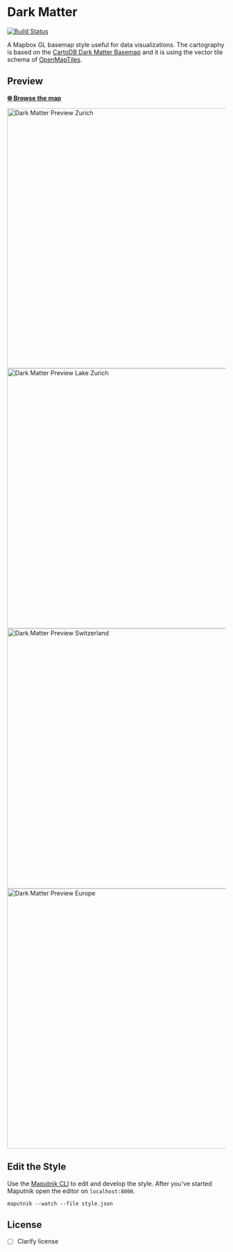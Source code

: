 # Dark Matter
[![Build Status](https://travis-ci.org/openmaptiles/dark-matter-gl-style.svg?branch=master)](https://travis-ci.org/openmaptiles/dark-matter-gl-style)

A Mapbox GL basemap style useful for data visualizations. The cartography is based on the
[CartoDB Dark Matter Basemap](https://github.com/CartoDB/CartoDB-basemaps) and it is using the vector tile
schema of [OpenMapTiles](https://github.com/openmaptiles/openmaptiles).

## Preview

**[:globe_with_meridians: Browse the map](https://openmaptiles.github.io/dark-matter-gl-style)**

<img src="http://demo.tileserver.org/styles/dark-matter/static/8.540587,47.370555,15.08/600x400@2x.png" width="600" title="Dark Matter Preview Zurich">

<img src="http://demo.tileserver.org/styles/dark-matter/static/8.619184,47.336203,10.07/600x400@2x.png" width="600" title="Dark Matter Preview Lake Zurich">

<img src="http://demo.tileserver.org/styles/dark-matter/static/8.243967,46.916315,7.21/600x400@2x.png" width="600" title="Dark Matter Preview Switzerland">

<img src="http://demo.tileserver.org/styles/dark-matter/static/10.987258,46.453150,4.02/600x400@2x.png" width="600" title="Dark Matter Preview Europe">

## Edit the Style

Use the [Maputnik CLI](http://openmaptiles.org/docs/style/maputnik/) to edit and develop the style.
After you've started Maputnik open the editor on `localhost:8000`.

```
maputnik --watch --file style.json
```

## License

- [ ] Clarify license
